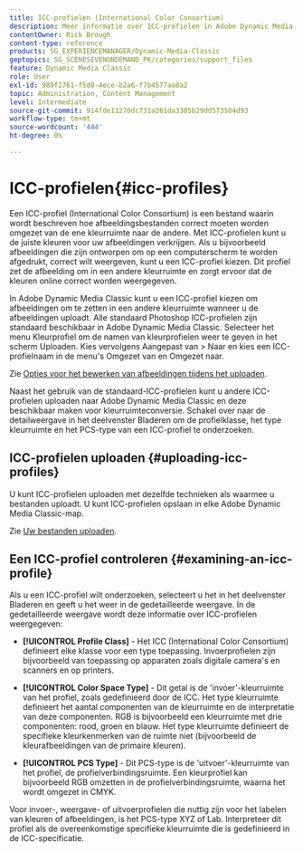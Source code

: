 ```yaml
---
title: ICC-profielen (International Color Consortium)
description: Meer informatie over ICC-profielen in Adobe Dynamic Media Classic.
contentOwner: Rick Brough
content-type: reference
products: SG_EXPERIENCEMANAGER/Dynamic-Media-Classic
geptopics: SG_SCENESEVENONDEMAND_PK/categories/support_files
feature: Dynamic Media Classic
role: User
exl-id: 989f2761-f5d0-4ece-b2a6-f7b4577aa8a2
topic: Administration, Content Management
level: Intermediate
source-git-commit: 914fde11270dc731a261da3305b29dd573584d93
workflow-type: tm+mt
source-wordcount: '444'
ht-degree: 0%

---
```


# ICC-profielen{#icc-profiles}

Een ICC-profiel (International Color Consortium) is een bestand waarin wordt beschreven hoe afbeeldingsbestanden correct moeten worden omgezet van de ene kleurruimte naar de andere. Met ICC-profielen kunt u de juiste kleuren voor uw afbeeldingen verkrijgen. Als u bijvoorbeeld afbeeldingen die zijn ontworpen om op een computerscherm te worden afgedrukt, correct wilt weergeven, kunt u een ICC-profiel kiezen. Dit profiel zet de afbeelding om in een andere kleurruimte en zorgt ervoor dat de kleuren online correct worden weergegeven.

In Adobe Dynamic Media Classic kunt u een ICC-profiel kiezen om afbeeldingen om te zetten in een andere kleurruimte wanneer u de afbeeldingen uploadt. Alle standaard Photoshop ICC-profielen zijn standaard beschikbaar in Adobe Dynamic Media Classic. Selecteer het menu Kleurprofiel om de namen van kleurprofielen weer te geven in het scherm Uploaden. Kies vervolgens Aangepast van > Naar en kies een ICC-profielnaam in de menu&#39;s Omgezet van en Omgezet naar.

Zie [Opties voor het bewerken van afbeeldingen tijdens het uploaden](image-editing-options-upload.md#image-editing-options-at-upload).

Naast het gebruik van de standaard-ICC-profielen kunt u andere ICC-profielen uploaden naar Adobe Dynamic Media Classic en deze beschikbaar maken voor kleurruimteconversie. Schakel over naar de detailweergave in het deelvenster Bladeren om de profielklasse, het type kleurruimte en het PCS-type van een ICC-profiel te onderzoeken.

## ICC-profielen uploaden {#uploading-icc-profiles}

U kunt ICC-profielen uploaden met dezelfde technieken als waarmee u bestanden uploadt. U kunt ICC-profielen opslaan in elke Adobe Dynamic Media Classic-map.

Zie [Uw bestanden uploaden](uploading-files.md#uploading_your_files).

## Een ICC-profiel controleren {#examining-an-icc-profile}

Als u een ICC-profiel wilt onderzoeken, selecteert u het in het deelvenster Bladeren en geeft u het weer in de gedetailleerde weergave. In de gedetailleerde weergave wordt deze informatie over ICC-profielen weergegeven:

* **[!UICONTROL Profile Class]** - Het ICC (International Color Consortium) definieert elke klasse voor een type toepassing. Invoerprofielen zijn bijvoorbeeld van toepassing op apparaten zoals digitale camera&#39;s en scanners en op printers.

* **[!UICONTROL Color Space Type]** - Dit getal is de &#39;invoer&#39;-kleurruimte van het profiel, zoals gedefinieerd door de ICC. Het type kleurruimte definieert het aantal componenten van de kleurruimte en de interpretatie van deze componenten. RGB is bijvoorbeeld een kleurruimte met drie componenten: rood, groen en blauw. Het type kleurruimte definieert de specifieke kleurkenmerken van de ruimte niet (bijvoorbeeld de kleurafbeeldingen van de primaire kleuren).

* **[!UICONTROL PCS Type]** - Dit PCS-type is de &#39;uitvoer&#39;-kleurruimte van het profiel, de profielverbindingsruimte. Een kleurprofiel kan bijvoorbeeld RGB omzetten in de profielverbindingsruimte, waarna het wordt omgezet in CMYK.

Voor invoer-, weergave- of uitvoerprofielen die nuttig zijn voor het labelen van kleuren of afbeeldingen, is het PCS-type XYZ of Lab. Interpreteer dit profiel als de overeenkomstige specifieke kleurruimte die is gedefinieerd in de ICC-specificatie.
